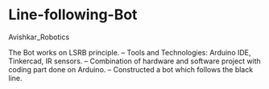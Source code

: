 # Line-following-Bot
Avishkar_Robotics


The Bot works on LSRB principle.
– Tools and Technologies: Arduino IDE, Tinkercad, IR sensors.
– Combination of hardware and software project with coding part done on Arduino.
– Constructed a bot which follows the black line.
